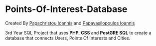# Points-Of-Interest-Database  
Created By [Papachristou Ioannis](https://github.com/dit18146) and [Papavasilopoulos Ioannis](https://github.com/yiannnnis)  

3rd Year SQL Project that uses **PHP**, **CSS** and **PostGRE SQL** to create a database that connects Users, Points Of Interests and Cities.
